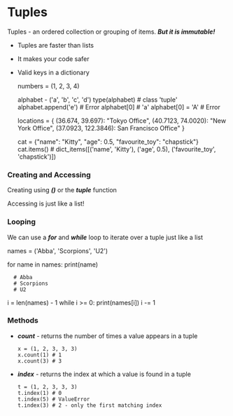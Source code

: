 # Tuples

   Tuples - an ordered collection or grouping of items. ***But it is immutable!***

   - Tuples are faster than lists
   - It makes your code safer
   - Valid keys in a dictionary

      numbers = (1, 2, 3, 4)

      alphabet - ('a', 'b', 'c', 'd')
      type(alphabet) # class 'tuple'
      alphabet.append('e') # Error
      alphabet[0] # 'a'
      alphabet[0] = 'A' # Error

      locations = {
         (36.674, 39.697): "Tokyo Office",
         (40.7123, 74.0020): "New York Office",
         (37.0923, 122.3846): San Francisco Office"
      }

      cat = {"name": "Kitty", "age": 0.5, "favourite_toy": "chapstick"}
      cat.items() # dict_items([('name', 'Kitty'), ('age', 0.5), ('favourite_toy', 'chapstick')])

### Creating and Accessing

   Creating using ***()*** or the ***tuple*** function

   Accessing is just like a list!

### Looping

   We can use a ***for*** and ***while*** loop to iterate over a tuple just like a list

   names = ('Abba', 'Scorpions', 'U2')

   for name in names:
      print(name)

      # Abba
      # Scorpions
      # U2

   i = len(names) - 1
   while i >= 0:
      print(names[i])
      i -= 1

### Methods

   - ***count*** - returns the number of times a value appears in a tuple

         x = (1, 2, 3, 3, 3)
         x.count(1) # 1
         x.count(3) # 3

   - ***index*** - returns the index at which a value is found in a tuple

         t = (1, 2, 3, 3, 3)
         t.index(1) # 0
         t.index(5) # ValueError
         t.index(3) # 2 - only the first matching index


